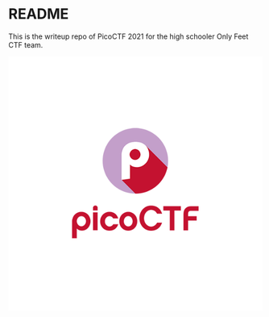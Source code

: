 # README



This is the writeup repo of PicoCTF 2021 for the high schooler Only Feet CTF team.

![image](pics/picoctf-logo-og.png?style=centerme)